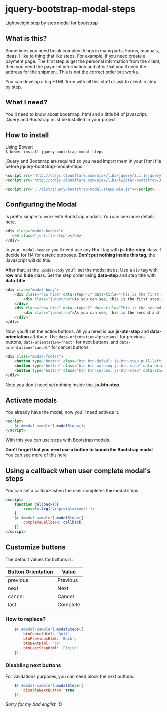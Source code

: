# jquery-bootstrap-modal-steps
Lightweight step by step modal for bootstrap

## What is this?
Sometimes you need break complex things in many parts. Forms, manuals, ideas. I like to thing that like steps. 
For example, if you need create a payment page. The first step is get the personal information from the client, 
then you need the payment information and after that you'll need the address for the shipment. 
This is not the correct order but works.

You can develop a big HTML form with all this stuff or ask to client in step by step.

## What I need?
You'll need to know about bootstrap, html and a little bit of javascript.
jQuery and Bootstrap must be installed in your project.

## How to install

Using Bower:  
`$ bower install jquery-bootstrap-modal-steps`

jQuery and Bootstrap are required so you need import them in your Html file before jquery-bootstrap-modal-steps:

```html
<script src="http://cdnjs.cloudflare.com/ajax/libs/jquery/2.1.1/jquery.min.js"></script>
<script src="http://cdnjs.cloudflare.com/ajax/libs/twitter-bootstrap/3.2.0/js/bootstrap.min.js"></script>

<script src="../dist/jquery-bootstrap-modal-steps.min.js"></script>
```

## Configuring the Modal

Is pretty simple to work with Bootstrap modals. You can see more details [here](http://getbootstrap.com/javascript/#modals).
 ```html
<div class="modal-header">
    <h4 class="js-title-step"></h4>
</div>
```

In your `.modal-header` you'll need use any Html tag with **js-title-step** class. I decide for H4 for estetic purposes.
**Don't put nothing inside this tag**, the Javascript will do this.

After that, at the `.modal-body` you'll set the modal steps. Use a `div` tag with **row** and **hide** class.
Set the step order using **data-step** and step title with **data-title**.
```html
<div class="modal-body">
    <div class="row hide" data-step="1" data-title="This is the first step!">
        <div class="jumbotron">As you can see, this is the first step!</div>
    </div>
    <div class="row hide" data-step="2" data-title="This is the second and last step!">
        <div class="jumbotron">As you can see, this is the second and last step!</div>
    </div>
</div>
```

Now, you'll set the action buttons. All you need is use **js-btn-step** and **data-orientation** attribute.
Use `data-orientation="previous"` for previous buttons, `data-orientation="next"` for next buttons, and 
`data-orientation="cancel"` for cancel buttons.

```html
<div class="modal-footer">
    <button type="button" class="btn btn-default js-btn-step pull-left" data-orientation="cancel" data-dismiss="modal"></button>
    <button type="button" class="btn btn-warning js-btn-step" data-orientation="previous"></button>
    <button type="button" class="btn btn-success js-btn-step" data-orientation="next"></button>
</div>
```
Note you don't need set nothing inside the **.js-btn-step**.

## Activate modals

You already have the modal, now you'll need activate it.

```html
<script>
    $('#modal-sample').modalSteps();
</script>
```

With this you can use steps with Bootstrap modals.

**Don't forget that you need use a button to launch the Bootstrap modal**.
You can see more of this [here](http://getbootstrap.com/javascript/#modals-usage)

## Using a callback when user complete modal's steps
You can set a callback when the user completes the modal steps.

```html
<script>
    function callback(){
        console.log('Congratulations!');
    }
    $('#modal-sample').modalSteps({
        completeCallback: callback
    });
</script>
```

## Customize buttons
The default values for buttons is:

Button Orientation | Value
------------------ | -------
previous|Previous
next|Next
cancel|Cancel
last|Complete

### How to replace?
```javascript
    $('#modal-sample').modalSteps({
        btnCancelHtml: 'Quit',
        btnPreviousHtml: 'Back',
        btnNextHtml: 'Go',
        btnLastStepHtml: 'Finish'
    });
```

### Disabling next buttons
For validations purposes, you can need block the next buttons:
```javascript
    $('#modal-sample').modalSteps({
        disableNextButton: true
    });
```

*Sorry for my bad english :D* 
